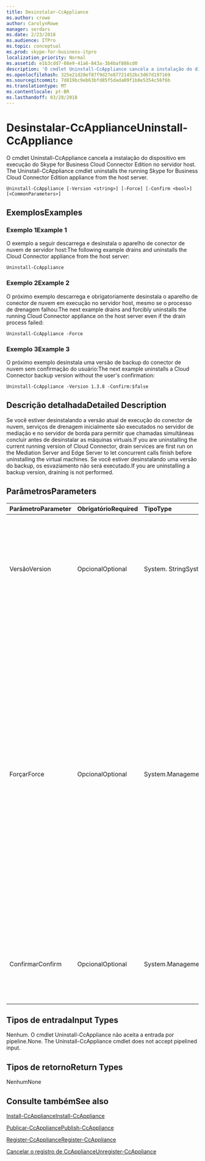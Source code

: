 ```yaml
---
title: Desinstalar-CcAppliance
ms.author: crowe
author: CarolynRowe
manager: serdars
ms.date: 2/23/2018
ms.audience: ITPro
ms.topic: conceptual
ms.prod: skype-for-business-itpro
localization_priority: Normal
ms.assetid: e1b3cdd7-08e9-41a6-843a-3b4baf886cd0
description: 'O cmdlet Uninstall-CcAppliance cancela a instalação do dispositivo  em execução do Skype for Business Cloud Connector Edition no servidor host. '
ms.openlocfilehash: 325e21d28ef87f9d27e87721452bc3d67d197169
ms.sourcegitcommit: 7d819bc9eb63bfd85f5dada09f1b8e5354c56f6b
ms.translationtype: MT
ms.contentlocale: pt-BR
ms.lasthandoff: 03/28/2018
---
```

# <a name="uninstall-ccappliance"></a><span data-ttu-id="6222a-103">Desinstalar-CcAppliance</span><span class="sxs-lookup"><span data-stu-id="6222a-103">Uninstall-CcAppliance</span></span>
 
<span data-ttu-id="6222a-104">O cmdlet Uninstall-CcAppliance cancela a instalação do dispositivo  em execução do Skype for Business Cloud Connector Edition no servidor host. </span><span class="sxs-lookup"><span data-stu-id="6222a-104">The Uninstall-CcAppliance cmdlet uninstalls the running Skype for Business Cloud Connector Edition appliance from the host server.</span></span> 
  
```
Uninstall-CcAppliance [-Version <string>] [-Force] [-Confirm <bool>] [<CommonParameters>]
```

## <a name="examples"></a><span data-ttu-id="6222a-105">Exemplos</span><span class="sxs-lookup"><span data-stu-id="6222a-105">Examples</span></span>
<span data-ttu-id="6222a-106"><a name="Examples"> </a></span><span class="sxs-lookup"><span data-stu-id="6222a-106"></span></span>

### <a name="example-1"></a><span data-ttu-id="6222a-107">Exemplo 1</span><span class="sxs-lookup"><span data-stu-id="6222a-107">Example 1</span></span>

<span data-ttu-id="6222a-108">O exemplo a seguir descarrega e desinstala o aparelho de conector de nuvem de servidor host:</span><span class="sxs-lookup"><span data-stu-id="6222a-108">The following example drains and uninstalls the Cloud Connector appliance from the host server:</span></span>
  
```
Uninstall-CcAppliance
```

### <a name="example-2"></a><span data-ttu-id="6222a-109">Exemplo 2</span><span class="sxs-lookup"><span data-stu-id="6222a-109">Example 2</span></span>

<span data-ttu-id="6222a-110">O próximo exemplo descarrega e obrigatoriamente desinstala o aparelho de conector de nuvem em execução no servidor host, mesmo se o processo de drenagem falhou:</span><span class="sxs-lookup"><span data-stu-id="6222a-110">The next example drains and forcibly uninstalls the running Cloud Connector appliance on the host server even if the drain process failed:</span></span>
  
```
Uninstall-CcAppliance -Force
```

### <a name="example-3"></a><span data-ttu-id="6222a-111">Exemplo 3</span><span class="sxs-lookup"><span data-stu-id="6222a-111">Example 3</span></span>

<span data-ttu-id="6222a-112">O próximo exemplo desinstala uma versão de backup do conector de nuvem sem confirmação do usuário:</span><span class="sxs-lookup"><span data-stu-id="6222a-112">The next example uninstalls a Cloud Connector backup version without the user's confirmation:</span></span>
  
```
Uninstall-CcAppliance -Version 1.3.8 -Confirm:$false
```

## <a name="detailed-description"></a><span data-ttu-id="6222a-113">Descrição detalhada</span><span class="sxs-lookup"><span data-stu-id="6222a-113">Detailed Description</span></span>
<span data-ttu-id="6222a-114"><a name="DetailedDescription"> </a></span><span class="sxs-lookup"><span data-stu-id="6222a-114"></span></span>

<span data-ttu-id="6222a-115">Se você estiver desinstalando a versão atual de execução do conector de nuvem, serviços de drenagem inicialmente são executados no servidor de mediação e no servidor de borda para permitir que chamadas simultâneas concluir antes de desinstalar as máquinas virtuais.</span><span class="sxs-lookup"><span data-stu-id="6222a-115">If you are uninstalling the current running version of Cloud Connector, drain services are first run on the Mediation Server and Edge Server to let concurrent calls finish before uninstalling the virtual machines.</span></span> <span data-ttu-id="6222a-116">Se você estiver desinstalando uma versão do backup, os esvaziamento não será executado.</span><span class="sxs-lookup"><span data-stu-id="6222a-116">If you are uninstalling a backup version, draining is not performed.</span></span>
  
## <a name="parameters"></a><span data-ttu-id="6222a-117">Parâmetros</span><span class="sxs-lookup"><span data-stu-id="6222a-117">Parameters</span></span>
<span data-ttu-id="6222a-118"><a name="DetailedDescription"> </a></span><span class="sxs-lookup"><span data-stu-id="6222a-118"></span></span>

|<span data-ttu-id="6222a-119">**Parâmetro**</span><span class="sxs-lookup"><span data-stu-id="6222a-119">**Parameter**</span></span>|<span data-ttu-id="6222a-120">**Obrigatório**</span><span class="sxs-lookup"><span data-stu-id="6222a-120">**Required**</span></span>|<span data-ttu-id="6222a-121">**Tipo**</span><span class="sxs-lookup"><span data-stu-id="6222a-121">**Type**</span></span>|<span data-ttu-id="6222a-122">**Descrição**</span><span class="sxs-lookup"><span data-stu-id="6222a-122">**Description**</span></span>|
|:-----|:-----|:-----|:-----|
| <span data-ttu-id="6222a-123">Versão</span><span class="sxs-lookup"><span data-stu-id="6222a-123">Version</span></span> <br/> | <span data-ttu-id="6222a-124">Opcional</span><span class="sxs-lookup"><span data-stu-id="6222a-124">Optional</span></span> <br/> |<span data-ttu-id="6222a-125">System. String</span><span class="sxs-lookup"><span data-stu-id="6222a-125">System.String</span></span>  <br/> | <span data-ttu-id="6222a-126">A versão do conector de nuvem que será desinstalado do servidor host.</span><span class="sxs-lookup"><span data-stu-id="6222a-126">The version of Cloud Connector that will be uninstalled from the host server.</span></span> <span data-ttu-id="6222a-127">Se não for especificado, desinstale a versão atual em execução.</span><span class="sxs-lookup"><span data-stu-id="6222a-127">If not specified, uninstall the current running version.</span></span> <br/> |
|<span data-ttu-id="6222a-128">Forçar</span><span class="sxs-lookup"><span data-stu-id="6222a-128">Force</span></span>  <br/> |<span data-ttu-id="6222a-129">Opcional</span><span class="sxs-lookup"><span data-stu-id="6222a-129">Optional</span></span>  <br/> |<span data-ttu-id="6222a-130">System.Management.Automation.SwitchParameter</span><span class="sxs-lookup"><span data-stu-id="6222a-130">System.Management.Automation.SwitchParameter</span></span>  <br/> |<span data-ttu-id="6222a-p103">Se você estiver desinstalando a versão atual em execução, tente esvaziar os servidores no Servidor de Mediação e do Servidor de Borda antes de desinstalar as máquinas virtuais. Se você especificar o comutador "Forçar", mesmo se os serviços de esvaziamento falharem, as máquinas virtuais serão desinstaladas. Este parâmetro é usado somente para desinstalar a versão atual em execução.</span><span class="sxs-lookup"><span data-stu-id="6222a-p103">If uninstalling the current running version, attempt to drain servers on Mediation Server and Edge Server before uninstalling the virtual machines. If you specify the "Force" switch, even if the drain services fail, the virtual machines will be uninstalled. This parameter is only used to uninstall the current running version.</span></span>  <br/> |
|<span data-ttu-id="6222a-134">Confirmar</span><span class="sxs-lookup"><span data-stu-id="6222a-134">Confirm</span></span>  <br/> |<span data-ttu-id="6222a-135">Opcional</span><span class="sxs-lookup"><span data-stu-id="6222a-135">Optional</span></span>  <br/> |<span data-ttu-id="6222a-136">System.Management.Automation.SwitchParameter</span><span class="sxs-lookup"><span data-stu-id="6222a-136">System.Management.Automation.SwitchParameter</span></span>  <br/> |<span data-ttu-id="6222a-137">Pedir a confirmação do usuário para desinstalar as máquinas virtuais.</span><span class="sxs-lookup"><span data-stu-id="6222a-137">Ask user's confirmation to uninstall the virtual machines.</span></span> <span data-ttu-id="6222a-138">O valor padrão é TRUE.</span><span class="sxs-lookup"><span data-stu-id="6222a-138">Default value is TRUE.</span></span>  <br/> |
   
## <a name="input-types"></a><span data-ttu-id="6222a-139">Tipos de entrada</span><span class="sxs-lookup"><span data-stu-id="6222a-139">Input Types</span></span>
<span data-ttu-id="6222a-140"><a name="InputTypes"> </a></span><span class="sxs-lookup"><span data-stu-id="6222a-140"></span></span>

<span data-ttu-id="6222a-p105">Nenhum. O cmdlet Uninstall-CcAppliance não aceita a entrada por pipeline.</span><span class="sxs-lookup"><span data-stu-id="6222a-p105">None. The Uninstall-CcAppliance cmdlet does not accept pipelined input.</span></span>
  
## <a name="return-types"></a><span data-ttu-id="6222a-143">Tipos de retorno</span><span class="sxs-lookup"><span data-stu-id="6222a-143">Return Types</span></span>
<span data-ttu-id="6222a-144"><a name="ReturnTypes"> </a></span><span class="sxs-lookup"><span data-stu-id="6222a-144"></span></span>

<span data-ttu-id="6222a-145">Nenhum</span><span class="sxs-lookup"><span data-stu-id="6222a-145">None</span></span>
  
## <a name="see-also"></a><span data-ttu-id="6222a-146">Consulte também</span><span class="sxs-lookup"><span data-stu-id="6222a-146">See also</span></span>
<span data-ttu-id="6222a-147"><a name="ReturnTypes"> </a></span><span class="sxs-lookup"><span data-stu-id="6222a-147"></span></span>

[<span data-ttu-id="6222a-148">Install-CcAppliance</span><span class="sxs-lookup"><span data-stu-id="6222a-148">Install-CcAppliance</span></span>](install-ccappliance.md)
  
[<span data-ttu-id="6222a-149">Publicar-CcAppliance</span><span class="sxs-lookup"><span data-stu-id="6222a-149">Publish-CcAppliance</span></span>](publish-ccappliance.md)
  
[<span data-ttu-id="6222a-150">Register-CcAppliance</span><span class="sxs-lookup"><span data-stu-id="6222a-150">Register-CcAppliance</span></span>](register-ccappliance.md)
  
[<span data-ttu-id="6222a-151">Cancelar o registro de CcAppliance</span><span class="sxs-lookup"><span data-stu-id="6222a-151">Unregister-CcAppliance</span></span>](unregister-ccappliance.md)
  

